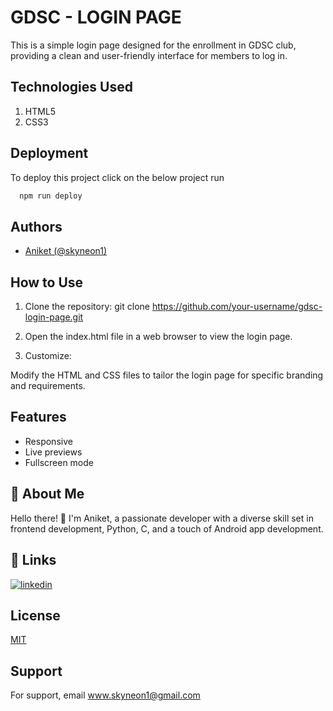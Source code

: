 
# GDSC - LOGIN PAGE

This is a simple login page designed for the enrollment in  GDSC club, providing a clean and user-friendly interface for members to log in.



## Technologies Used

1. HTML5  
2. CSS3

## Deployment

To deploy this project click on the below project run

```bash
  npm run deploy
```


## Authors

- [Aniket (@skyneon1)](https://www.github.com/skyneon1)


## How to Use
1. Clone the repository:
git clone https://github.com/your-username/gdsc-login-page.git

2. Open the index.html file in a web browser to view the login page.

3. Customize:

Modify the HTML and CSS files to tailor the login page for specific branding and requirements.
## Features

- Responsive
- Live previews
- Fullscreen mode



## 🚀 About Me
Hello there! 👋 I'm Aniket, a passionate developer with a diverse skill set in frontend development, Python, C, and a touch of Android app development. 

## 🔗 Links

[![linkedin](https://img.shields.io/badge/linkedin-0A66C2?style=for-the-badge&logo=linkedin&logoColor=white)](https://www.linkedin.com/in/aniket-5858a0258?utm_source=share&utm_campaign=share_via&utm_content=profile&utm_medium=android_app)






## License

[MIT](https://choosealicense.com/licenses/mit/)


## Support

For support, email www.skyneon1@gmail.com

